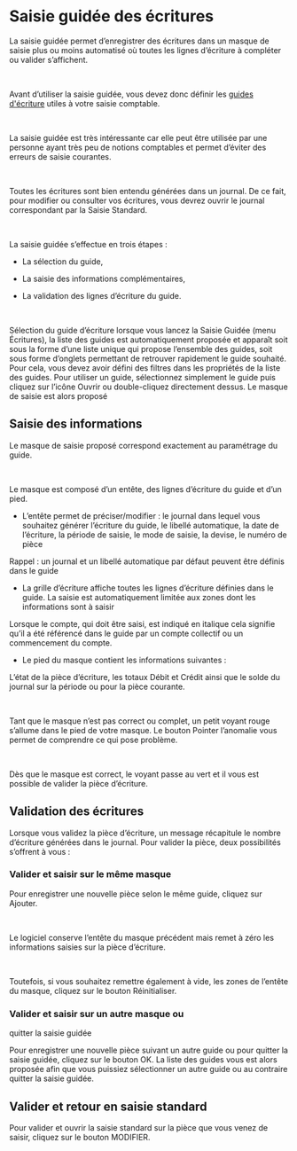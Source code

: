 # Saisie guidée des écritures


La saisie guidée permet d’enregistrer des écritures dans un masque de 
 saisie plus ou moins automatisé où toutes les lignes d’écriture à compléter 
 ou valider s’affichent.


 


Avant d’utiliser la saisie guidée, vous devez donc définir les [guides d'écriture](../../../Guides/3/Guide.md) utiles à 
 votre saisie comptable.


 


La saisie guidée est très intéressante car elle peut être utilisée par 
 une personne ayant très peu de notions comptables et permet d’éviter des 
 erreurs de saisie courantes.


 


Toutes les écritures sont bien entendu générées dans un journal. De 
 ce fait, pour modifier ou consulter vos écritures, vous devrez ouvrir 
 le journal correspondant par la Saisie Standard.


 


La saisie guidée s’effectue en trois étapes :


* La sélection du 
 guide,


* La saisie des informations 
 complémentaires,


* La validation des 
 lignes d’écriture du guide.


 


Sélection du guide d’écriture lorsque vous lancez la Saisie Guidée (menu 
 Écritures), la liste des guides est automatiquement proposée et apparaît 
 soit sous la forme d’une liste unique qui propose l’ensemble des guides, 
 soit sous forme d’onglets permettant de retrouver rapidement le guide 
 souhaité. Pour cela, vous devez avoir défini des filtres dans les propriétés 
 de la liste des guides. Pour utiliser un guide, sélectionnez simplement 
 le guide puis cliquez sur l’icône Ouvrir ou double-cliquez directement 
 dessus. Le masque de saisie est alors proposé


## Saisie des informations


Le masque de saisie proposé correspond exactement au paramétrage du 
 guide.


 


Le masque est composé d’un entête, des lignes d’écriture du guide et 
 d’un pied.


* L’entête 
 permet de préciser/modifier : le journal dans lequel vous souhaitez 
 générer l’écriture du guide, le libellé automatique, la date de l’écriture, 
 la période de saisie, le mode de saisie, la devise, le numéro de pièce


Rappel : un journal et un libellé automatique 
 par défaut peuvent être définis dans le guide


* La grille 
 d’écriture affiche toutes les lignes d’écriture définies dans le guide. 
 La saisie est automatiquement limitée aux zones dont les informations 
 sont à saisir


Lorsque le compte, qui doit être saisi, est 
 indiqué en italique cela signifie qu’il a été référencé dans le guide 
 par un compte collectif ou un commencement du compte.


* Le pied 
 du masque contient les informations suivantes :


L’état de la pièce d’écriture, les totaux 
 Débit et Crédit ainsi que le solde du journal sur la période ou pour la 
 pièce courante.


 


Tant que le masque n’est pas correct ou complet, 
 un petit voyant rouge s’allume dans le pied de votre masque. Le bouton 
 Pointer l’anomalie vous permet de comprendre ce qui pose problème.


 


Dès que le masque est correct, le voyant passe au vert et il vous est 
 possible de valider la pièce d’écriture.


## Validation des écritures


Lorsque vous validez la pièce d’écriture, un message récapitule le nombre 
 d’écriture générées dans le journal. Pour valider la pièce, deux possibilités 
 s’offrent à vous :


### Valider et saisir sur le même masque


Pour enregistrer une nouvelle pièce selon 
 le même guide, cliquez sur Ajouter.


 


Le logiciel conserve l’entête du masque précédent 
 mais remet à zéro les informations saisies sur la pièce d’écriture.


 


Toutefois, si vous souhaitez remettre également 
 à vide, les zones de l’entête du masque, cliquez sur le bouton Réinitialiser.


### Valider et saisir sur un autre masque ou 
 quitter la saisie guidée


Pour enregistrer une nouvelle pièce suivant 
 un autre guide ou pour quitter la saisie guidée, cliquez sur le bouton 
 OK. La liste des guides vous est alors proposée afin que vous puissiez 
 sélectionner un autre guide ou au contraire quitter la saisie guidée.


## Valider et retour en saisie standard


Pour valider et ouvrir la saisie standard sur la pièce que vous venez 
 de saisir, cliquez sur le bouton MODIFIER.


